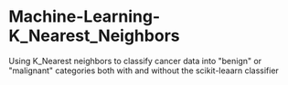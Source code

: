 # Machine-Learning-K_Nearest_Neighbors
Using K_Nearest neighbors to classify cancer data into "benign" or "malignant" categories both with and without the scikit-leaarn classifier
